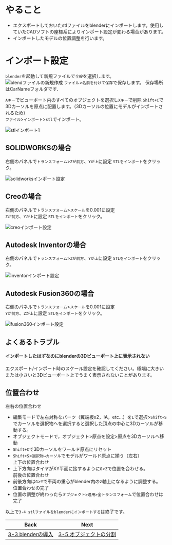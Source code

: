 # やること
- エクスポートしておいたstlファイルをblenderにインポートします。使用していたCADソフトの座標系によりインポート設定が変わる場合があります。  
- インポートしたモデルの位置調整を行います。

# インポート設定  
`blender`を起動して新規ファイルで`全般`を選択します。  
![blendファイルの新規作成](https://user-images.githubusercontent.com/81402033/138378518-98c7edc2-c17a-4736-b5ef-a47be6c2e332.png)
`ファイル`>`名前を付けて保存`で保存します。
保存場所はCarNameフォルダです．

`Aキー`でビューポート内のすべてのオブジェクトを選択し`Xキー`で削除
`Shift+C`で3Dカーソルを原点に配置します。（3Dカーソルの位置にモデルがインポートされるため）  
`ファイル`>`インポート`>`stl`でインポート。

![stlインポート1](https://user-images.githubusercontent.com/81402033/122321602-140a6380-cf5f-11eb-8c76-b0ab9d23a7cd.jpg)

## SOLIDWORKSの場合
右側のパネルで`トランスフォーム`>`Zが前方`、`Yが上`に設定
`STLをインポート`をクリック。

![solidworksインポート設定](https://user-images.githubusercontent.com/81402033/122321537-f76e2b80-cf5e-11eb-862e-0b1d6e1e5e30.jpg)

## Creoの場合  
右側のパネルで`トランスフォーム`>`スケール`を0.001に設定  
`Zが前方`、`Yが上`に設定
`STLをインポート`をクリック。  

![creoインポート設定](https://user-images.githubusercontent.com/81402033/122489249-28f7fd00-d01a-11eb-9ee2-01b08dd6e5f1.png)

## Autodesk Inventorの場合  
右側のパネルで`トランスフォーム`>`Zが前方`、`Yが上`に設定
`STLをインポート`をクリック。  

![inventorインポート設定](https://user-images.githubusercontent.com/81402033/122489479-c6ebc780-d01a-11eb-9dd5-90bffffa77cc.png)

## Autodesk Fusion360の場合  
右側のパネルで`トランスフォーム`>`スケール`を0.001に設定  
`Yが前方`、`Zが上`に設定
`STLをインポート`をクリック。  

![fusion360インポート設定](https://user-images.githubusercontent.com/81402033/122491593-3f548780-d01f-11eb-8c5a-7ee5793b5fbf.png)

## よくあるトラブル
#### インポートしたはずなのにblenderの3Dビューポート上に表示されない  
エクスポート/インポート時のスケール設定を確認してください。極端に大きいまたは小さいと3Dビューポート上でうまく表示されないことがあります。  

## 位置合わせ  
左右の位置合わせ  
- 編集モードで左右対称なパーツ（翼端板x2，IA，etc...）を`L`で選択>`Shift+S`でカーソルを選択物へを選択すると選択した頂点の中心に3Dカーソルが移動する。  
- オブジェクトモードで，オブジェクト>原点を設定>原点を3Dカーソルへ移動  
- `Shift+C`で3Dカーソルをワールド原点にリセット  
- `Shift+S`>`選択物→カーソル`でモデルがワールド原点に揃う（左右）  
上下の位置合わせ  
- 上下方向はタイヤがXY平面に接するように`G`>`Z`で位置を合わせる。  
前後の位置合わせ   
- 前後方向は`G`>`Y`で車両の重心がblender内のz軸上になるように調整する。  
位置合わせの完了  
- 位置の調整が終わったら`オブジェクト>適用>全トランスフォーム`で位置合わせは完了  

以上で`3-4 stlファイルをblenderにインポートする`は終了です。  

| Back | Next |
|:---:|:---:|
| [3-3 blenderの導入](https://github.com/JSAE-ARCHIVES/MOD-Tutorial/blob/main/3%E7%AB%A0%203D%E3%83%A2%E3%83%87%E3%83%AB%E3%81%AE%E4%BD%9C%E6%88%90/3-3%203D%E3%83%A2%E3%83%87%E3%83%AA%E3%83%B3%E3%82%B0%E3%82%BD%E3%83%95%E3%83%88(blender)%E3%81%AE%E5%B0%8E%E5%85%A5.md) | [3-5 オブジェクトの分割](https://github.com/JSAE-ARCHIVES/MOD-Tutorial/blob/main/3%E7%AB%A0%203D%E3%83%A2%E3%83%87%E3%83%AB%E3%81%AE%E4%BD%9C%E6%88%90/3-5%20%E3%82%AA%E3%83%96%E3%82%B8%E3%82%A7%E3%82%AF%E3%83%88%E3%81%AE%E5%88%86%E5%89%B2.md) |

